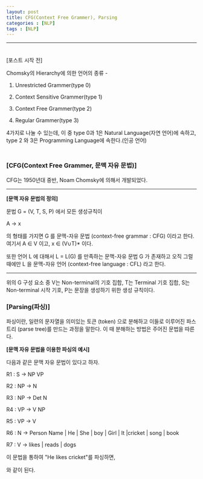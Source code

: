 ```yaml
---
layout: post
title: CFG(Context Free Grammer), Parsing
categories : [NLP]
tags : [NLP]
---
```


---

<span style = "line-height:50%"><br></span>

[포스트 시작 전]

Chomsky의 Hierarchy에 의한 언어의 종류 - 

1) Unrestricted Grammer(type 0) 

2) Context Sensitive Grammer(type 1)

3) Context Free Grammer(type 2)

4) Regular Grammer(type 3)

4가지로 나눌 수 있는데, 이 중 type 0과 1은 Natural Language(자연 언어)에 속하고, type 2 와 3은 Programming Language에 속한다.(인공 언어)

<span style = "line-height:50%"><br></span>

### [CFG(Context Free Grammer, 문맥 자유 문법)]

CFG는 1950년대 중반, Noam Chomsky에 의해서 개발되었다.

---

<b>[문맥 자유 문법의 정의]</b>

문법 G = (V, T, S, P) 에서 모든 생성규칙이

A → x

의 형태를 가지면 G 를 문맥-자유 문법 (context-free grammar : CFG) 이라고 한다. 여기서 A ∈ V 이고, x ∈ (V∪T)* 이다.

또한 언어 L 에 대해서 L = L(G) 를 만족하는 문맥-자유 문법 G 가 존재하고 오직 그럴 때에만 L 을 문맥-자유 언어 (context-free language : CFL) 라고 한다.

---

위의 G 구성 요소 중 V는 Non-terminal의 기호 집합, T는 Terminal 기호 집합, S는 Non-terminal 시작 기호, P는 문장을 생성하기 위한 생성 규칙이다. 

### [Parsing(파싱)] ###

파싱이란,  일련의 문자열을 의미있는 토큰 (token) 으로 분해하고 이들로 이루어진 파스 트리 (parse tree)를 만드는 과정을 말한다. 이 때 분해하는 방법은 주어진 문법을 따른다.

<b>[문맥 자유 문법을 이용한 파싱의 예시]</b>

다음과 같은 문맥 자유 문법이 있다고 하자.

R1 : S -> NP VP

R2 : NP -> N

R3 : NP -> Det N

R4 : VP -> V NP

R5 : VP -> V

R6 : N -> Person Name \| He \| She \| boy \| Girl \| It \|cricket \| song \| book

R7 : V -> likes \| reads \| dogs

이 문법을 통하여 "He likes cricket"를 파싱하면,

<a href ="https://raw.githubusercontent.com/dha8102/dha8102.github.io/master/public/postimage/CFG%26Parsing/parsing.jpg"></a>

와 같이 된다.

